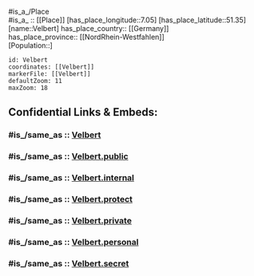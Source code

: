 ﻿---
confidential: public
isDeleted: false
location:
- 51.35
- 7.05
mapmarker: city
mapzoom:
- 7
- 12
SpocWebEntityId: 35234
tags:
- geo/City
type: City
---

#is_a_/Place  
#is_a_ :: [[Place]] 
[has_place_longitude::7.05] 
[has_place_latitude::51.35] 
[name::Velbert] 
has_place_country:: [[Germany]]  
has_place_province:: [[NordRhein-Westfahlen]]  
[Population::] 



```leaflet
id: Velbert
coordinates: [[Velbert]] 
markerFile: [[Velbert]] 
defaultZoom: 11 
maxZoom: 18
```


## Confidential Links & Embeds: 

### #is_/same_as :: [Velbert](/_Standards/Earth/Continent/Europe/Europe~Central/Germany/Germany~West/Nordrhein-Westfalen/counties~NW/Mettmann/cities~Mettmann/Velbert.md) 

### #is_/same_as :: [Velbert.public](/_public/Earth/Continent/Europe/Europe~Central/Germany/Germany~West/Nordrhein-Westfalen/counties~NW/Mettmann/cities~Mettmann/Velbert.public.md) 

### #is_/same_as :: [Velbert.internal](/_internal/Earth/Continent/Europe/Europe~Central/Germany/Germany~West/Nordrhein-Westfalen/counties~NW/Mettmann/cities~Mettmann/Velbert.internal.md) 

### #is_/same_as :: [Velbert.protect](/_protect/Earth/Continent/Europe/Europe~Central/Germany/Germany~West/Nordrhein-Westfalen/counties~NW/Mettmann/cities~Mettmann/Velbert.protect.md) 

### #is_/same_as :: [Velbert.private](/_private/Earth/Continent/Europe/Europe~Central/Germany/Germany~West/Nordrhein-Westfalen/counties~NW/Mettmann/cities~Mettmann/Velbert.private.md) 

### #is_/same_as :: [Velbert.personal](/_personal/Earth/Continent/Europe/Europe~Central/Germany/Germany~West/Nordrhein-Westfalen/counties~NW/Mettmann/cities~Mettmann/Velbert.personal.md) 

### #is_/same_as :: [Velbert.secret](/_secret/Earth/Continent/Europe/Europe~Central/Germany/Germany~West/Nordrhein-Westfalen/counties~NW/Mettmann/cities~Mettmann/Velbert.secret.md)

